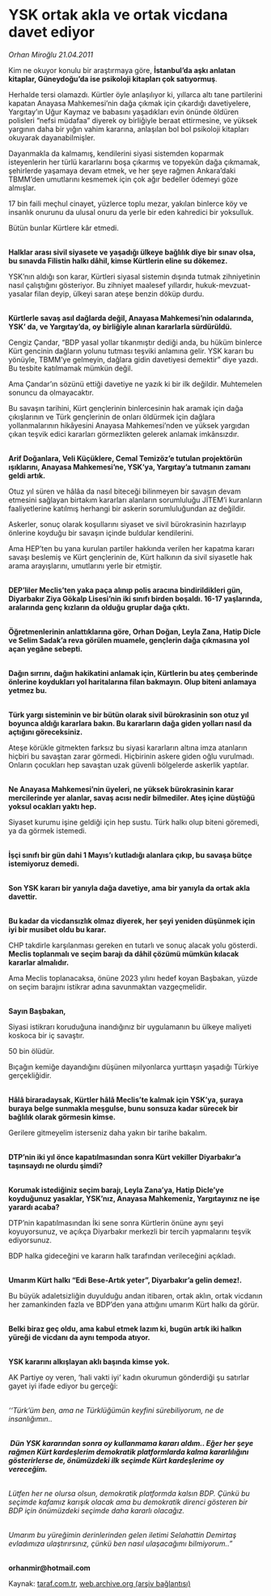 # YSK ortak akla ve ortak vicdana davet ediyor

*Orhan Miroğlu 21.04.2011*

<div class="yazi"><p>Kim ne okuyor konulu bir araştırmaya göre, <b>İstanbul’da aşkı anlatan kitaplar, Güneydoğu’da ise psikoloji kitapları çok satıyormuş</b>.</p>
<p>Herhalde tersi olamazdı. Kürtler öyle anlaşılıyor ki, yıllarca altı tane partilerini kapatan Anayasa Mahkemesi’nin dağa çıkmak için çıkardığı davetiyelere, Yargıtay’ın Uğur Kaymaz ve babasını yaşadıkları evin önünde öldüren polisleri “nefsi müdafaa” diyerek oy birliğiyle beraat ettirmesine, ve yüksek yargının daha bir yığın vahim kararına, anlaşılan bol bol psikoloji kitapları okuyarak dayanabilmişler.</p>
<p>Dayanmakla da kalmamış, kendilerini siyasi sistemden koparmak isteyenlerin her türlü kararlarını boşa çıkarmış ve topyekûn dağa çıkmamak, şehirlerde yaşamaya devam etmek, ve her şeye rağmen Ankara’daki TBMM’den umutlarını kesmemek için çok ağır bedeller ödemeyi göze almışlar.</p>
<p>17 bin faili meçhul cinayet, yüzlerce toplu mezar, yakılan binlerce köy ve insanlık onurunu da ulusal onuru da yerle bir eden kahredici bir yoksulluk. </p>
<p>Bütün bunlar Kürtlere kâr etmedi.</p>
<p><b><br/>Halklar arası sivil siyasete ve yaşadığı ülkeye bağlılık diye bir sınav olsa, bu sınavda Filistin halkı dâhil, kimse Kürtlerin eline su dökemez.</b></p>
<p>YSK’nın aldığı son karar, Kürtleri siyasal sistemin dışında tutmak zihniyetinin nasıl çalıştığını gösteriyor. Bu zihniyet maalesef yıllardır, hukuk-mevzuat-yasalar filan deyip, ülkeyi saran ateşe benzin döküp durdu. </p>
<p><b><br/>Kürtlerle savaş asıl dağlarda değil, Anayasa Mahkemesi’nin odalarında, YSK’ da, ve Yargıtay’da, oy birliğiyle alınan kararlarla sürdürüldü.</b></p>
<p>Cengiz Çandar, “BDP yasal yollar tıkanmıştır dediği anda, bu hüküm binlerce Kürt gencinin dağların yolunu tutması teşviki anlamına gelir. YSK kararı bu yönüyle, TBMM’ye gelmeyin, dağlara gidin davetiyesi demektir” diye yazdı. Bu tesbite katılmamak mümkün değil.</p>
<p>Ama Çandar’ın sözünü ettiği davetiye ne yazık ki bir ilk değildir. Muhtemelen sonuncu da olmayacaktır.</p>
<p>Bu savaşın tarihini, Kürt gençlerinin binlercesinin hak aramak için dağa çıkışlarının ve Türk gençlerinin de onları öldürmek için dağlara yollanmalarının hikâyesini Anayasa Mahkemesi’nden ve yüksek yargıdan çıkan teşvik edici kararları görmezlikten gelerek anlamak imkânsızdır.</p>
<p><b><br/>Arif Doğanlara, Veli Küçüklere, Cemal Temizöz’e tutulan projektörün ışıklarını, Anayasa Mahkemesi’ne, YSK’ya, Yargıtay’a tutmanın zamanı geldi artık.</b></p>
<p>Otuz yıl süren ve hâlâa da nasıl biteceği bilinmeyen bir savaşın devam etmesini sağlayan birtakım kararları alanların sorumluluğu JİTEM’i kuranların faaliyetlerine katılmış herhangi bir askerin sorumluluğundan az değildir.</p>
<p>Askerler, sonuç olarak koşullarını siyaset ve sivil bürokrasinin hazırlayıp önlerine koyduğu bir savaşın içinde buldular kendilerini. </p>
<p>Ama HEP’ten bu yana kurulan partiler hakkında verilen her kapatma kararı savaşı beslemiş ve Kürt gençlerinin de, Kürt halkının da sivil siyasetle hak arama arayışlarını, umutlarını yerle bir etmiştir.</p>
<p><b><br/>DEP’liler Meclis’ten yaka paça alınıp polis aracına bindirildikleri gün, Diyarbakır Ziya Gökalp Lisesi’nin iki sınıfı birden boşaldı. 16-17 yaşlarında, aralarında genç kızların da olduğu gruplar dağa çıktı.</b></p>
<p><b><br/>Öğretmenlerinin anlattıklarına göre, Orhan Doğan, Leyla Zana, Hatip Dicle ve Selim Sadak’a reva görülen muamele, gençlerin dağa çıkmasına yol açan yegâne sebepti. </b></p>
<p><b><br/>Dağın sırrını, dağın hakikatini anlamak için, Kürtlerin bu ateş çemberinde önlerine koydukları yol haritalarına filan bakmayın. Olup biteni anlamaya yetmez bu.</b> </p>
<p><b><br/>Türk yargı sisteminin ve bir bütün olarak sivil bürokrasinin son otuz yıl boyunca aldığı kararlara bakın. Bu kararların dağa giden yolları nasıl da açtığını göreceksiniz. </b></p>
<p>Ateşe körükle gitmekten farksız bu siyasi kararların altına imza atanların hiçbiri bu savaştan zarar görmedi. Hiçbirinin askere giden oğlu vurulmadı. Onların çocukları hep savaştan uzak güvenli bölgelerde askerlik yaptılar. </p>
<p><b><br/>Ne Anayasa Mahkemesi’nin üyeleri, ne yüksek bürokrasinin karar mercilerinde yer alanlar, savaş acısı nedir bilmediler. Ateş içine düştüğü yoksul ocakları yaktı hep.</b></p>
<p>Siyaset kurumu işine geldiği için hep sustu. Türk halkı olup biteni göremedi, ya da görmek istemedi.</p>
<p><b><br/>İşçi sınıfı bir gün dahi 1 Mayıs’ı kutladığı alanlara çıkıp, bu savaşa bütçe istemiyoruz demedi.</b></p>
<p><b><br/>Son YSK kararı bir yanıyla dağa davetiye, ama bir yanıyla da ortak akla davettir.</b></p>
<p><b><br/>Bu kadar da vicdansızlık olmaz diyerek, her şeyi yeniden düşünmek için iyi bir musibet oldu bu karar.</b></p>
<p>CHP takdirle karşılanması gereken en tutarlı ve sonuç alacak yolu gösterdi. <b>Meclis toplanmalı ve seçim barajı da dâhil çözümü mümkün kılacak kararlar almalıdır.</b></p>
<p>Ama Meclis toplanacaksa, önüne 2023 yılını hedef koyan Başbakan, yüzde on seçim barajını istikrar adına savunmaktan vazgeçmelidir.</p>
<p><b><br/>Sayın Başbakan,</b></p>
<p>Siyasi istikrarı koruduğuna inandığınız bir uygulamanın bu ülkeye maliyeti koskoca bir iç savaştır.</p>
<p>50 bin ölüdür.</p>
<p>Bıçağın kemiğe dayandığını düşünen milyonlarca yurttaşın yaşadığı Türkiye gerçekliğidir.</p>
<p><b><br/>Hâlâ biraradaysak, Kürtler hâlâ Meclis’te kalmak için YSK’ya, şuraya buraya belge sunmakla meşgulse, bunu sonsuza kadar sürecek bir bağlılık olarak görmesin kimse.</b></p>
<p>Gerilere gitmeyelim isterseniz daha yakın bir tarihe bakalım.</p>
<p><b><br/>DTP’nin iki yıl önce kapatılmasından sonra Kürt vekiller Diyarbakır’a taşınsaydı ne olurdu şimdi? </b></p>
<p><b><br/>Korumak istediğiniz seçim barajı, Leyla Zana’ya, Hatip Dicle’ye koyduğunuz yasaklar, YSK’nız, Anayasa Mahkemeniz, Yargıtayınız ne işe yarardı acaba?</b></p>
<p>DTP’nin kapatılmasından İki sene sonra Kürtlerin önüne aynı şeyi koyuyorsunuz, ve açıkça Diyarbakır merkezli bir tercih yapmalarını teşvik ediyorsunuz. </p>
<p>BDP halka gideceğini ve kararın halk tarafından verileceğini açıkladı. </p>
<p><b><br/>Umarım Kürt halkı “Edi Bese-Artık yeter”, Diyarbakır’a gelin demez!.</b></p>
<p>Bu büyük adaletsizliğin duyulduğu andan itibaren, ortak aklın, ortak vicdanın her zamankinden fazla ve BDP’den yana attığını umarım Kürt halkı da görür.</p>
<p><b><br/>Belki biraz geç oldu, ama kabul etmek lazım ki, bugün artık iki halkın yüreği de vicdanı da aynı tempoda atıyor.</b></p>
<p><b><br/>YSK kararını alkışlayan aklı başında kimse yok.</b></p>
<p>AK Partiye oy veren, ‘hali vakti iyi’ kadın okurumun gönderdiği şu satırlar gayet iyi ifade ediyor bu gerçeği: </p>
<p><i><br/>‘‘Türk’üm ben, ama ne Türklüğümün keyfini sürebiliyorum, ne de insanlığımın..</i><i></i></p>
<p><b><i><br/> </i></b><b><i>Dün YSK kararından sonra oy kullanmama kararı aldım.. Eğer her şeye rağmen Kürt kardeşlerim demokratik platformlarda kalma kararlılığını gösterirlerse de, önümüzdeki ilk seçimde Kürt kardeşlerime oy vereceğim.</i></b><b><i></i></b></p>
<p><i><br/>Lütfen her ne olursa olsun, demokratik platformda kalsın BDP. Çünkü bu seçimde kafamız karışık olacak ama bu demokratik direnci gösteren bir BDP için önümüzdeki seçimde daha kararlı olacağız. </i><i></i></p>
<p><i><br/>U</i><i>marım bu yüreğimin derinlerinden gelen iletimi Selahattin Demirtaş evladımıza ulaştırırsınız, çünkü ben nasıl ulaşacağımı bilmiyorum..”</i></p>
<p><b><br/>orhanmir@hotmail.com</b></p>
</div>

Kaynak: [taraf.com.tr](http://www.taraf.com.tr/orhan-miroglu/makale-ysk-ortak-akla-ve-ortak-vicdana-davet-ediyor.htm), [web.archive.org (arşiv bağlantısı)](http://web.archive.org/web/20130721113618/http://www.taraf.com.tr/orhan-miroglu/makale-ysk-ortak-akla-ve-ortak-vicdana-davet-ediyor.htm)
